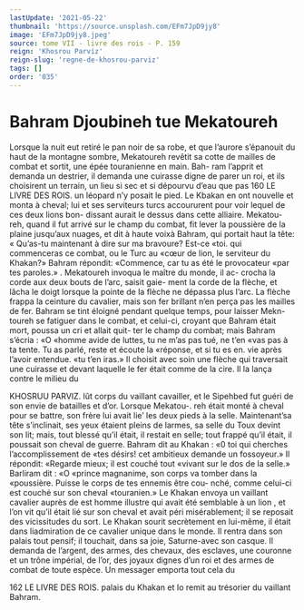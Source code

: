```yaml
---
lastUpdate: '2021-05-22'
thumbnail: 'https://source.unsplash.com/EFm7JpD9jy8'
image: 'EFm7JpD9jy8.jpeg'
source: tome VII - livre des rois - P. 159
reign: 'Khosrou Parviz'
reign-slug: 'regne-de-khosrou-parviz'
tags: []
order: '035'
---
```


# Bahram Djoubineh tue Mekatoureh

Lorsque la nuit eut retiré le pan noir de sa robe, et que l’aurore s’épanouit du haut de la montagne
sombre, Mekatoureh revêtit sa cotte de mailles de combat et sortit, une épée touranienne en main. Bah-
ram l’apprit et demanda un destrier, il demanda une cuirasse digne de parer un roi, et ils choisirent un terrain, un lieu si sec et si dépourvu d’eau que pas
160 LE LIVRE DES ROIS.
un léopard n’y posait le pied. Le Kbakan en ont
nouvelle et monta à cheval; lui et ses serviteurs turcs accoururent pour voir lequel de ces deux lions bon- dissant aurait le dessus dans cette alliaire. Mekatou- reh, quand il fut arrivé sur le champ du combat,
fit lever la poussière de la plaine jusqu’aux nuages,
et dit à haute voixà Bahram, qui portait haut la tête:
« Qu’as-tu maintenant à dire sur ma bravoure? Est-ce «toi. qui commenceras ce combat, ou le Turc au «cœur de lion, le serviteur du Khakan?» Bahram répondit: «Commence, car tu as été le provocateur
«par tes paroles.» . Mekatoureh invoqua le maître du monde, il ac-
crocha la corde aux deux bouts de l’arc, saisit gaie- ment la corde de la flèche, et lâcha le doigt lorsque la pointe de la flèche ne dépassa plus l’arc. La flèche
frappa la ceinture du cavalier, mais son fer brillant n’en perça pas les mailles de fer. Bahram se tint éloigné pendant quelque temps, pour laisser Mekn- toureh se fatiguer dans le combat, et celui-ci, croyant que Bahram était mort, poussa un cri et allait quit- ter le champ du combat; mais Bahram s’écria : «O
«homme avide de luttes, tu ne m’as pas tué, ne t’en «vas pas à ta tente. Tu as parlé, reste et écoute la
«réponse, et si tu es en. vie après l’avoir entendue.
«tu t’en iras.» Il choisit avec soin une flèche qui traversait une cuirasse et devant laquelle le fer était comme de la cire. Il la lança contre le milieu du

KHOSRUU PARVIZ. lût corps du vaillant cavailler, et le Sipehbed fut guéri
de son envie de batailles et d’or. Lorsque Mekatou-. reh était monté à cheval pour se battre, son frère
lui avait lie’ les deux pieds à la selle. Maintenant’sa
tête s’inclinait, ses yeux étaient pleins de larmes,
sa selle du Toux devint son lit; mais, tout blessé qu’il était, il restait en selle; tout frappé qu’il était,
il poussait son cheval de guerre. Bahram dit au Khakan : «0 toi qui cherches l’accomplissement de
«tes désirs! cet ambitieux demande un fossoyeur.»
Il répondit: «Regarde mieux; il est couché tout «vivant sur le dos de la selle.» Barliram dit : «O «prince magnanime, son corps va tomber dans la «poussière. Puisse le corps de tes ennemis être cou- nché, comme celui-ci est couché sur son cheval «touranien.»
Le Khakan envoya un vaillant cavalier auprès de est homme illustre qui avait été semblable à un lion ,
et l’on vit qu’il était lié sur son cheval et avait péri misérablement; il se reposait des vicissitudes du sort. Le Khakan sourit secrètement en lui-même, il était
dans liadmiration de ce cavalier unique dans le monde. Il rentra dans son palais tout pensif; il touchait, dans sa joie, Saturne-avec son casque. Il demanda de l’argent, des armes, des chevaux, des esclaves, une couronne et un trône impérial, de l’or, des
joyaux dignes d’un roi et des armes de combat de
toute espèce. Un messager emporta tout cela du

162 LE LIVRE DES ROIS.
palais du Khakan et Io remit au trésorier du vaillant
Bahram.
